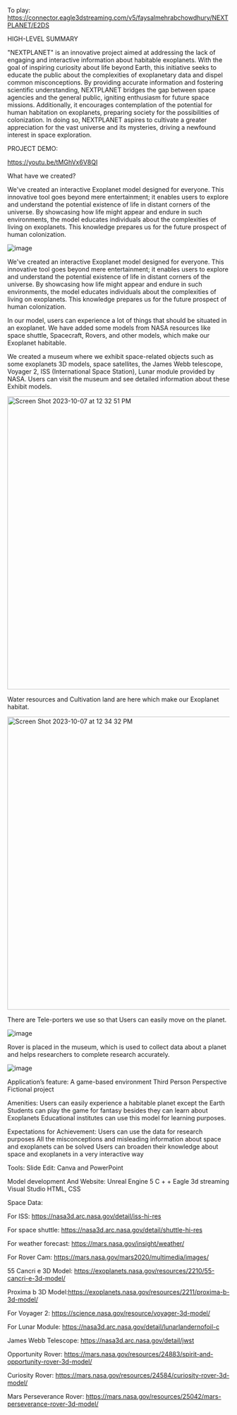 
To play: https://connector.eagle3dstreaming.com/v5/faysalmehrabchowdhury/NEXTPLANET/E2DS


HIGH-LEVEL SUMMARY

"NEXTPLANET" is an innovative project aimed at addressing the lack of engaging and interactive information about habitable exoplanets. With the goal of inspiring curiosity about life beyond Earth, this initiative seeks to educate the public about the complexities of exoplanetary data and dispel common misconceptions. By providing accurate information and fostering scientific understanding, NEXTPLANET bridges the gap between space agencies and the general public, igniting enthusiasm for future space missions. Additionally, it encourages contemplation of the potential for human habitation on exoplanets, preparing society for the possibilities of colonization. In doing so, NEXTPLANET aspires to cultivate a greater appreciation for the vast universe and its mysteries, driving a newfound interest in space exploration.


PROJECT DEMO:

https://youtu.be/tMGhVx6V8QI

What have we created?

We've created an interactive Exoplanet model designed for everyone. This innovative tool goes beyond mere entertainment; it enables users to explore and understand the potential existence of life in distant corners of the universe. By showcasing how life might appear and endure in such environments, the model educates individuals about the complexities of living on exoplanets. This knowledge prepares us for the future prospect of human colonization.

![image](https://github.com/shamlimatrena/NextPlanet_Nasa_Space_Apps_2023/assets/66702149/776948ea-50ab-4cef-ba06-36604c13fcf5)

We've created an interactive Exoplanet model designed for everyone. This innovative tool goes beyond mere entertainment; it enables users to explore and understand the potential existence of life in distant corners of the universe. By showcasing how life might appear and endure in such environments, the model educates individuals about the complexities of living on exoplanets. This knowledge prepares us for the future prospect of human colonization.


In our model, users can experience a lot of things that should be situated in an exoplanet. We have added some models from NASA resources like space shuttle, Spacecraft, Rovers, and other models, which make our Exoplanet habitable.

We created a museum where we exhibit space-related objects such as some exoplanets 3D models, space satellites, the James Webb telescope, Voyager 2, ISS (International Space Station), Lunar module provided by NASA. Users can visit the museum and see detailed information about these Exhibit models.

<img width="665" alt="Screen Shot 2023-10-07 at 12 32 51 PM" src="https://github.com/shamlimatrena/NextPlanet_Nasa_Space_Apps_2023/assets/66702149/4cf1fa47-41de-4041-bb15-9904c05d7a83">

Water resources and Cultivation land are here which make our Exoplanet habitat.

<img width="665" alt="Screen Shot 2023-10-07 at 12 34 32 PM" src="https://github.com/shamlimatrena/NextPlanet_Nasa_Space_Apps_2023/assets/66702149/7428102a-bce4-4cf0-8d03-15cbf923a9f6">

There are Tele-porters we use so that Users can easily move on the planet.

![image](https://github.com/shamlimatrena/NextPlanet_Nasa_Space_Apps_2023/assets/66702149/05b92563-0a80-440f-b960-74d67b40471c)

Rover is placed in the museum, which is used to collect data about a planet and helps researchers to complete research accurately.

![image](https://github.com/shamlimatrena/NextPlanet_Nasa_Space_Apps_2023/assets/66702149/f4edcfbd-1865-430b-892f-41a4f1c34a5a)


Application’s feature:
A game-based environment
Third Person Perspective
Fictional project

Amenities:
Users can easily experience a habitable planet except the Earth
Students can play the game for fantasy besides they can learn about Exoplanets
Educational institutes can use this model for learning purposes.

Expectations for Achievement:
Users can use the data for research purposes
All the misconceptions and misleading information about space and exoplanets can be solved
Users can broaden their knowledge about space and exoplanets in a very interactive way

Tools:
Slide Edit: Canva and PowerPoint

Model development And Website: 
Unreal Engine 5
C + + 
Eagle 3d streaming
Visual Studio
HTML, CSS

Space Data: 

For ISS: https://nasa3d.arc.nasa.gov/detail/iss-hi-res

For space shuttle: https://nasa3d.arc.nasa.gov/detail/shuttle-hi-res

For weather forecast: https://mars.nasa.gov/insight/weather/

For Rover Cam: https://mars.nasa.gov/mars2020/multimedia/images/

55 Cancri e 3D Model: https://exoplanets.nasa.gov/resources/2210/55-cancri-e-3d-model/

Proxima b 3D Model:https://exoplanets.nasa.gov/resources/2211/proxima-b-3d-model/

For Voyager 2: https://science.nasa.gov/resource/voyager-3d-model/

For Lunar Module: https://nasa3d.arc.nasa.gov/detail/lunarlandernofoil-c

James Webb Telescope: https://nasa3d.arc.nasa.gov/detail/jwst

Opportunity Rover: https://mars.nasa.gov/resources/24883/spirit-and-opportunity-rover-3d-model/

Curiosity Rover: https://mars.nasa.gov/resources/24584/curiosity-rover-3d-model/

Mars Perseverance Rover: https://mars.nasa.gov/resources/25042/mars-perseverance-rover-3d-model/
